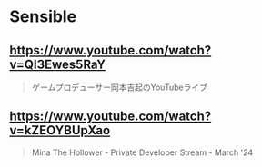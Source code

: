 # Sensible

## https://www.youtube.com/watch?v=QI3Ewes5RaY

> ゲームプロデューサー岡本吉起のYouTubeライブ

## https://www.youtube.com/watch?v=kZEOYBUpXao

>  Mina The Hollower - Private Developer Stream - March '24 
